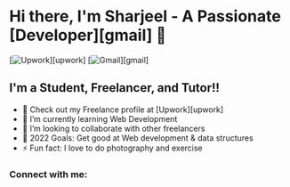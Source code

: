 # Hi there, I'm Sharjeel - A Passionate [Developer][gmail] 👋 

[![Upwork](https://img.shields.io/badge/UpWork-6FDA44?style=for-the-badge&logo=Upwork&logoColor=white)][upwork]
[![Gmail](https://img.shields.io/badge/Gmail-D14836?style=for-the-badge&logo=gmail&logoColor=white)][gmail]


## I'm a Student, Freelancer, and Tutor!!

- 🔭 Check out my Freelance profile at [Upwork][upwork]
- 🌱 I’m currently learning Web Development
- 👯 I’m looking to collaborate with other freelancers
- 🥅 2022 Goals: Get good at Web development & data structures
- ⚡ Fun fact: I love to do photography and exercise

### Connect with me:

